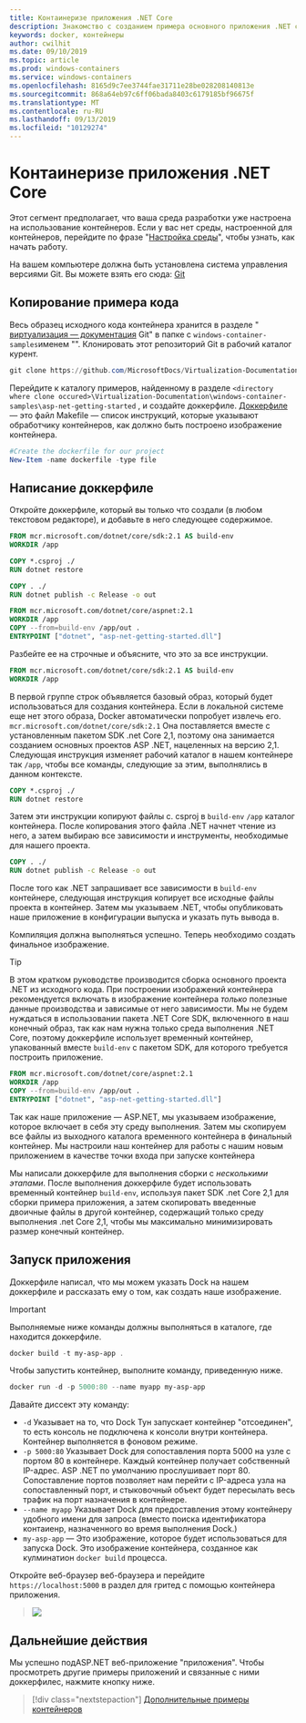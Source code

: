 ```yaml
---
title: Контаинеризе приложения .NET Core
description: Знакомство с созданием примера основного приложения .NET с контейнерами
keywords: docker, контейнеры
author: cwilhit
ms.date: 09/10/2019
ms.topic: article
ms.prod: windows-containers
ms.service: windows-containers
ms.openlocfilehash: 8165d9c7ee3744fae31711e28be028208140813e
ms.sourcegitcommit: 868a64eb97c6ff06bada8403c6179185bf96675f
ms.translationtype: MT
ms.contentlocale: ru-RU
ms.lasthandoff: 09/13/2019
ms.locfileid: "10129274"
---
```

# <a name="containerize-a-net-core-app"></a>Контаинеризе приложения .NET Core

Этот сегмент предполагает, что ваша среда разработки уже настроена на использование контейнеров. Если у вас нет среды, настроенной для контейнеров, перейдите по фразе "[Настройка среды](./set-up-environment.md)", чтобы узнать, как начать работу.

На вашем компьютере должна быть установлена система управления версиями Git. Вы можете взять его сюда: [Git](https://git-scm.com/download)

## <a name="clone-the-sample-code"></a>Копирование примера кода

Весь образец исходного кода контейнера хранится в разделе " [виртуализация — документация](https://github.com/MicrosoftDocs/Virtualization-Documentation) Git" в папке с `windows-container-samples`именем "". Клонировать этот репозиторий Git в рабочий каталог курент.

```Powershell
git clone https://github.com/MicrosoftDocs/Virtualization-Documentation.git
```

Перейдите к каталогу примеров, найденному в разделе `<directory where clone occured>\Virtualization-Documentation\windows-container-samples\asp-net-getting-started` , и создайте доккерфиле. [Доккерфиле](https://docs.docker.com/engine/reference/builder/) — это файл Makefile — список инструкций, которые указывают обработчику контейнеров, как должно быть построено изображение контейнера.

```Powershell
#Create the dockerfile for our project
New-Item -name dockerfile -type file
```

## <a name="write-the-dockerfile"></a>Написание доккерфиле

Откройте доккерфиле, который вы только что создали (в любом текстовом редакторе), и добавьте в него следующее содержимое.

```Dockerfile
FROM mcr.microsoft.com/dotnet/core/sdk:2.1 AS build-env
WORKDIR /app

COPY *.csproj ./
RUN dotnet restore

COPY . ./
RUN dotnet publish -c Release -o out

FROM mcr.microsoft.com/dotnet/core/aspnet:2.1
WORKDIR /app
COPY --from=build-env /app/out .
ENTRYPOINT ["dotnet", "asp-net-getting-started.dll"]
```

Разбейте ее на строчные и объясните, что это за все инструкции.

```Dockerfile
FROM mcr.microsoft.com/dotnet/core/sdk:2.1 AS build-env
WORKDIR /app
```

В первой группе строк объявляется базовый образ, который будет использоваться для создания контейнера. Если в локальной системе еще нет этого образа, Docker автоматически попробует извлечь его. `mcr.microsoft.com/dotnet/core/sdk:2.1` Она поставляется вместе с установленным пакетом SDK .net Core 2,1, поэтому она занимается созданием основных проектов ASP .NET, нацеленных на версию 2,1. Следующая инструкция изменяет рабочий каталог в нашем контейнере так `/app`, чтобы все команды, следующие за этим, выполнялись в данном контексте.

```Dockerfile
COPY *.csproj ./
RUN dotnet restore
```

Затем эти инструкции копируют файлы с. csproj в `build-env` `/app` каталог контейнера. После копирования этого файла .NET начнет чтение из него, а затем выбираю все зависимости и инструменты, необходимые для нашего проекта.

```Dockerfile
COPY . ./
RUN dotnet publish -c Release -o out
```

После того как .NET запрашивает все зависимости в `build-env` контейнере, следующая инструкция копирует все исходные файлы проекта в контейнер. Затем мы указываем .NET, чтобы опубликовать наше приложение в конфигурации выпуска и указать путь вывода в.

Компиляция должна выполняться успешно. Теперь необходимо создать финальное изображение. 

> [!TIP]
> В этом кратком руководстве производится сборка основного проекта .NET из исходного кода. При построении изображений контейнера рекомендуется включать в изображение контейнера _только_ полезные данные производства и зависимые от него зависимости. Мы не будем нуждаться в использовании пакета .NET Core SDK, включенного в наш конечный образ, так как нам нужна только среда выполнения .NET Core, поэтому доккерфиле использует временный контейнер, упакованный вместе `build-env` с пакетом SDK, для которого требуется построить приложение.

```Dockerfile
FROM mcr.microsoft.com/dotnet/core/aspnet:2.1
WORKDIR /app
COPY --from=build-env /app/out .
ENTRYPOINT ["dotnet", "asp-net-getting-started.dll"]
```

Так как наше приложение — ASP.NET, мы указываем изображение, которое включает в себя эту среду выполнения. Затем мы скопируем все файлы из выходного каталога временного контейнера в финальный контейнер. Мы настроили наш контейнер для работы с нашим новым приложением в качестве точки входа при запуске контейнера

Мы написали доккерфиле для выполнения сборки с _несколькими этапами_. После выполнения доккерфиле будет использовать временный контейнер `build-env`, используя пакет SDK .net Core 2,1 для сборки примера приложения, а затем скопировать введенные двоичные файлы в другой контейнер, содержащий только среду выполнения .net Core 2,1, чтобы мы максимально минимизировать размер конечный контейнер.

## <a name="run-the-app"></a>Запуск приложения

Доккерфиле написал, что мы можем указать Dock на нашем доккерфиле и рассказать ему о том, как создать наше изображение. 

>[!IMPORTANT]
>Выполняемые ниже команды должны выполняться в каталоге, где находится доккерфиле.

```Powershell
docker build -t my-asp-app .
```

Чтобы запустить контейнер, выполните команду, приведенную ниже.

```Powershell
docker run -d -p 5000:80 --name myapp my-asp-app
```

Давайте диссект эту команду:

* `-d` Указывает на то, что Dock Тун запускает контейнер "отсоединен", то есть консоль не подключена к консоли внутри контейнера. Контейнер выполняется в фоновом режиме. 
* `-p 5000:80` Указывает Dock для сопоставления порта 5000 на узле с портом 80 в контейнере. Каждый контейнер получает собственный IP-адрес. ASP .NET по умолчанию прослушивает порт 80. Сопоставление портов позволяет нам перейти с IP-адреса узла на сопоставленный порт, и стыковочный объект будет пересылать весь трафик на порт назначения в контейнере.
* `--name myapp` Указывает Dock для предоставления этому контейнеру удобного имени для запроса (вместо поиска идентификатора контаиенр, назначенного во время выполнения Dock.)
* `my-asp-app` — Это изображение, которое будет использоваться для запуска Dock. Это изображение контейнера, созданное как кулминатион `docker build` процесса.

Откройте веб-браузер веб-браузера и перейдите `https://localhost:5000` в раздел для гритед с помощью контейнера приложения.

>![](media/SampleAppScreenshot.png)

## <a name="next-steps"></a>Дальнейшие действия

Мы успешно подASP.NET веб-приложение "приложения". Чтобы просмотреть другие примеры приложений и связанные с ними доккерфилес, нажмите кнопку ниже.

> [!div class="nextstepaction"]
> [Дополнительные примеры контейнеров](../samples.md)
